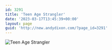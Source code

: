 ```yaml
---
id: 3291
title: 'Teen Age Strangler'
date: '2023-03-17T13:45:39+00:00'
layout: page
guid: 'http://new.andydixon.com/?page_id=3291'
---
```


![Teen Age Strangler](https://i0.wp.com/assets.g8x2.ldn.idrivee2-23.com/posters/Teen%20Age%20Strangler%2001.jpg?w=1200&ssl=1 "Teen Age Strangler")
